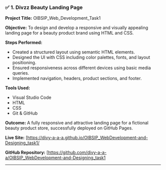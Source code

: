 ### ✅ **1. Divzz Beauty Landing Page**

**Project Title:** OIBSIP\_Web\_Development\_Task1

**Objective:**
To design and develop a responsive and visually appealing landing page for a beauty product brand using HTML and CSS.

**Steps Performed:**

* Created a structured layout using semantic HTML elements.
* Designed the UI with CSS including color palettes, fonts, and layout positioning.
* Ensured responsiveness across different devices using basic media queries.
* Implemented navigation, headers, product sections, and footer.

**Tools Used:**

* Visual Studio Code
* HTML
* CSS
* Git & GitHub

**Outcome:**
A fully responsive and attractive landing page for a fictional beauty product store, successfully deployed on GitHub Pages.

**Live Site:**
[https://divy-a-a-a.github.io/OIBSIP_WebDevelopment-and-Designing_task1/

**GitHub Repository:**
[https://github.com/divy-a-a-a/OIBSIP_WebDevelopment-and-Designing_task1

---
